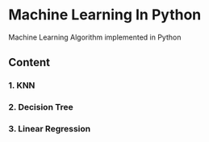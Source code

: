 # Machine Learning In Python
Machine Learning Algorithm implemented in Python

## Content
### 1. KNN
### 2. Decision Tree
### 3. Linear Regression
